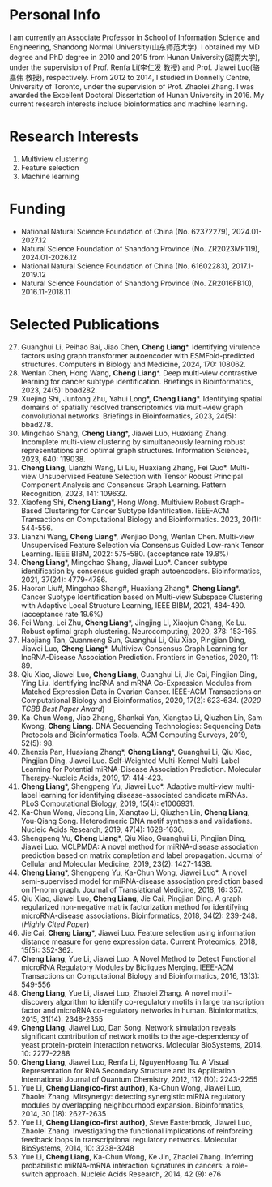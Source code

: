 # Personal Info
I am currently an Associate Professor in School of Information Science and Engineering, Shandong Normal University(山东师范大学). I obtained my MD degree and PhD degree in 2010 and 2015 from Hunan University(湖南大学), under the supervision of Prof. Renfa Li(李仁发 教授) and Prof. Jiawei Luo(骆嘉伟 教授), respectively. From 2012 to 2014, I studied in Donnelly Centre, University of Toronto, under the supervision of Prof. Zhaolei Zhang. I was awarded the Excellent Doctoral Dissertation of Hunan University in 2016. My current research interests include bioinformatics and machine learning. 

# Research Interests
1. Multiview clustering
2. Feature selection
3. Machine learning

# Funding
- National Natural Science Foundation of China (No. 62372279), 2024.01-2027.12
- Natural Science Foundation of Shandong Province (No. ZR2023MF119), 2024.01-2026.12
- National Natural Science Foundation of China (No. 61602283), 2017.1-2019.12
- Natural Science Foundation of Shandong Province (No. ZR2016FB10), 2016.11-2018.11

# Selected Publications
27. Guanghui Li, Peihao Bai, Jiao Chen, **Cheng Liang**\*. Identifying virulence factors using graph transformer autoencoder with ESMFold-predicted structures. Computers in Biology and Medicine, 2024, 170: 108062.
26. Wenlan Chen, Hong Wang, **Cheng Liang**\*. Deep multi-view contrastive learning for cancer subtype identification. Briefings in Bioinformatics, 2023, 24(5): bbad282.
25. Xuejing Shi, Juntong Zhu, Yahui Long\*, **Cheng Liang**\*. Identifying spatial domains of spatially resolved transcriptomics via multi-view graph convolutional networks. Briefings in Bioinformatics, 2023, 24(5): bbad278. 
24. Mingchao Shang, **Cheng Liang**\*, Jiawei Luo, Huaxiang Zhang. Incomplete multi-view clustering by simultaneously learning robust representations and optimal graph structures. Information Sciences, 2023, 640: 119038.
23. **Cheng Liang**, Lianzhi Wang, Li Liu, Huaxiang Zhang, Fei Guo\*. Multi-view Unsupervised Feature Selection with Tensor Robust Principal Component Analysis and Consensus Graph Learning. Pattern Recognition, 2023, 141: 109632.
22. Xiaofeng Shi, **Cheng Liang***, Hong Wong. Multiview Robust Graph-Based Clustering for Cancer Subtype Identification. IEEE-ACM Transactions on Computational Biology and Bioinformatics. 2023, 20(1): 544-556.
21. Lianzhi Wang, **Cheng Liang***, Wenjiao Dong, Wenlan Chen. Multi-view Unsupervised Feature Selection via Consensus Guided Low-rank Tensor Learning. IEEE BIBM, 2022: 575-580. (acceptance rate 19.8%)
20. **Cheng Liang***, Mingchao Shang, Jiawei Luo\*. Cancer subtype identification by consensus guided graph autoencoders. Bioinformatics, 2021, 37(24): 4779-4786.
19. Haoran Liu#, Mingchao Shang#, Huaxiang Zhang\*, **Cheng Liang**\*. Cancer Subtype Identification based on Multi-view Subspace Clustering with Adaptive Local Structure Learning, IEEE BIBM, 2021, 484-490. (acceptance rate 19.6%)
18. Fei Wang, Lei Zhu, **Cheng Liang***, Jingjing Li, Xiaojun Chang, Ke Lu. Robust optimal graph clustering. Neurocomputing, 2020, 378: 153-165.
17. Haojiang Tan, Quanmeng Sun, Guanghui Li, Qiu Xiao, Pingjian Ding, Jiawei Luo, **Cheng Liang***. Multiview Consensus Graph Learning for lncRNA-Disease Association Prediction. Frontiers in Genetics, 2020, 11: 89.
16. Qiu Xiao, Jiawei Luo, **Cheng Liang**, Guanghui Li, Jie Cai, Pingjian Ding, Ying Liu. Identifying lncRNA and mRNA Co-Expression Modules from Matched Expression Data in Ovarian Cancer. IEEE-ACM Transactions on Computational Biology and Bioinformatics, 2020, 17(2): 623-634. (_2020 TCBB Best Paper Award_)
15. Ka-Chun Wong, Jiao Zhang, Shankai Yan, Xiangtao Li, Qiuzhen Lin, Sam Kwong, **Cheng Liang**. DNA Sequencing Technologies: Sequencing Data Protocols and Bioinformatics Tools. ACM Computing Surveys, 2019, 52(5): 98.
14. Zhenxia Pan, Huaxiang Zhang\*, **Cheng Liang***, Guanghui Li, Qiu Xiao, Pingjian Ding, Jiawei Luo. Self-Weighted Multi-Kernel Multi-Label Learning for Potential miRNA-Disease Association Prediction. Molecular Therapy-Nucleic Acids, 2019, 17: 414-423.
13. **Cheng Liang***, Shengpeng Yu, Jiawei Luo\*. Adaptive multi-view multi-label learning for identifying disease-associated candidate miRNAs. PLoS Computational Biology, 2019, 15(4): e1006931.
12. Ka-Chun Wong, Jiecong Lin, Xiangtao Li, Qiuzhen Lin, **Cheng Liang**, You-Qiang Song. Heterodimeric DNA motif synthesis and validations. Nucleic Acids Research, 2019, 47(4): 1628-1636. 
11. Shengpeng Yu, **Cheng Liang***, Qiu Xiao, Guanghui Li, Pingjian Ding, Jiawei Luo. MCLPMDA: A novel method for miRNA-disease association prediction based on matrix completion and label propagation. Journal of Cellular and Molecular Medicine, 2019, 23(2): 1427-1438.
10. **Cheng Liang***, Shengpeng Yu, Ka-Chun Wong, Jiawei Luo\*. A novel semi-supervised model for miRNA-disease association prediction based on l1-norm graph. Journal of Translational Medicine, 2018, 16: 357.
9. Qiu Xiao, Jiawei Luo, **Cheng Liang**, Jie Cai, Pingjian Ding. A graph regularized non-negative matrix factorization method for identifying microRNA-disease associations. Bioinformatics, 2018, 34(2): 239-248. (_Highly Cited Paper_)
8. Jie Cai, **Cheng Liang***, Jiawei Luo. Feature selection using information distance measure for gene expression data. Current Proteomics, 2018, 15(5): 352-362.
7.	**Cheng Liang**, Yue Li, Jiawei Luo. A Novel Method to Detect Functional microRNA Regulatory Modules by Bicliques Merging. IEEE-ACM Transactions on Computational Biology and Bioinformatics, 2016, 13(3): 549-556
6.	**Cheng Liang**, Yue Li, Jiawei Luo, Zhaolei Zhang. A novel motif-discovery algorithm to identify co-regulatory motifs in large transcription factor and microRNA co-regulatory networks in human. Bioinformatics, 2015, 31(14): 2348-2355
5.	**Cheng Liang**, Jiawei Luo, Dan Song. Network simulation reveals significant contribution of network motifs to the age-dependency of yeast protein-protein interaction networks. Molecular BioSystems, 2014, 10: 2277-2288
4.	**Cheng Liang**, Jiawei Luo, Renfa Li, NguyenHoang Tu. A Visual Representation for RNA Secondary Structure and Its Application. International Journal of Quantum Chemistry, 2012, 112 (10): 2243-2255
3.	Yue Li, **Cheng Liang(co-first author)**, Ka-Chun Wong, Jiawei Luo, Zhaolei Zhang. Mirsynergy: detecting synergistic miRNA regulatory modules by overlapping neighbourhood expansion. Bioinformatics, 2014, 30 (18): 2627-2635
2.	Yue Li, **Cheng Liang(co-first author)**, Steve Easterbrook, Jiawei Luo, Zhaolei Zhang. Investigating the functional implications of reinforcing feedback loops in transcriptional regulatory networks. Molecular BioSystems, 2014, 10: 3238-3248
1.	Yue Li, **Cheng Liang**, Ka-Chun Wong, Ke Jin, Zhaolei Zhang. Inferring probabilistic miRNA-mRNA interaction signatures in cancers: a role-switch approach. Nucleic Acids Research, 2014, 42 (9): e76
